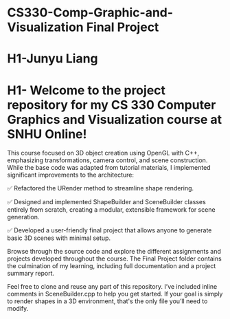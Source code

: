 # CS330-Comp-Graphic-and-Visualization Final Project


# H1-Junyu Liang

# H1- Welcome to the project repository for my CS 330 Computer Graphics and Visualization course at SNHU Online!

This course focused on 3D object creation using OpenGL with C++, emphasizing transformations, camera control, and scene construction. While the base code was adapted from tutorial materials, I implemented significant improvements to the architecture:

✅ Refactored the URender method to streamline shape rendering.

✅ Designed and implemented ShapeBuilder and SceneBuilder classes entirely from scratch, creating a modular, extensible framework for scene generation.

✅ Developed a user-friendly final project that allows anyone to generate basic 3D scenes with minimal setup.

Browse through the source code and explore the different assignments and projects developed throughout the course. The Final Project folder contains the culmination of my learning, including full documentation and a project summary report.

Feel free to clone and reuse any part of this repository. I’ve included inline comments in SceneBuilder.cpp to help you get started. If your goal is simply to render shapes in a 3D environment, that's the only file you’ll need to modify.
